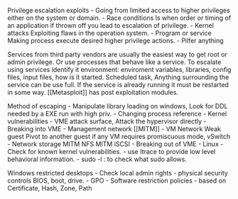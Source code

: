 Privilege escalation exploits 
	- Going from limited access to higher privileges either on the system or domain. 
			- Race conditions
				 Is when order or timing of an application if thrown off you lead to escalation of privilege. 
			- Kernel attacks
				Exploiting flaws in the operation system. 
			- Program or service 
				Making process execute desired higher privilege actions. 
			- Pilfer anything 
				
				
Services from third party vendors are usually the easiest way to get root or admin privilege. Or use processes that behave like a service. 
To escalate using services identify it environment: enviroment variables, libraries, config files, input files, how is it started. Scheduled task, Anything surrounding the service can be use full. If the service is already running it must be restarted in some way. 
[[Metasploit]] has post exploitation modules. 


Method of escaping 
	-	Manipulate library loading on windows, Look for DDL needed by a EXE run with high priv. 
	-	Changing process reference
	-	Kernel vulnerabilities
	-	VME attack surface, Attack the hypervisor directly
	-	Breaking into VME 
		-	Management network 
				[[MITM]]
		-	VM Network
				Weak guest
				Pivot to another guest 
				if any VM requires promiscuous mode, vSwitch
		- Network storage
			MITM NFS
			MITM iSCSI
	- Breaking out of VME
	- Linux
		- Check for known kernel vulnerabilities. 
		- use Itrace to provide low level behavioral information. 
		- sudo -l : to check what sudo allows. 


Windows restricted desktops
	-	Check local admin rights
	-	physical security controls
			BIOS, boot, drive. 
	-	GPO 
		-	Software restriction policies
			-	based on Certificate, Hash, Zone, Path